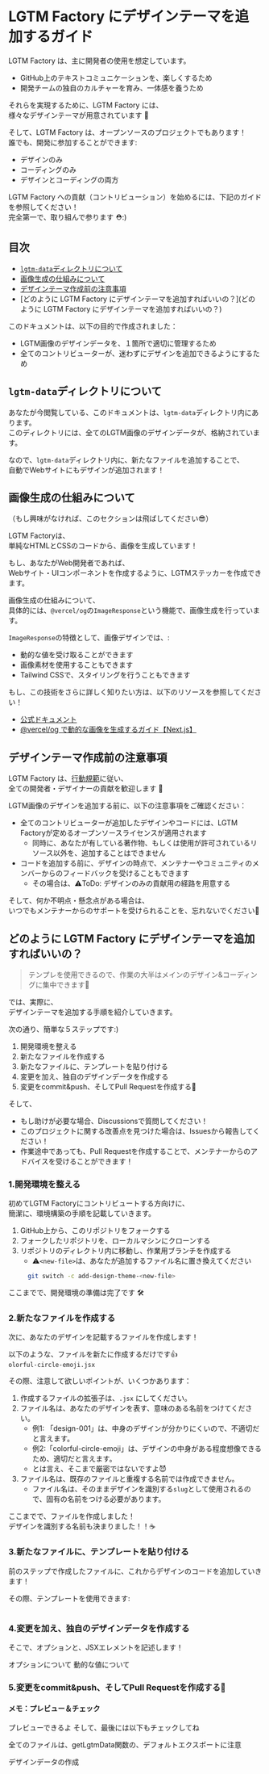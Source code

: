 # LGTM Factory にデザインテーマを追加するガイド

LGTM Factory は、主に開発者の使用を想定しています。

- GitHub上のテキストコミュニケーションを、楽しくするため
- 開発チームの独自のカルチャーを育み、一体感を養うため

それらを実現するために、LGTM Factory には、<br>
様々なデザインテーマが用意されています 🎨

そして、LGTM Factory は、オープンソースのプロジェクトでもあります！<br>
誰でも、開発に参加することができます:

- デザインのみ
- コーディングのみ
- デザインとコーディングの両方

LGTM Factory への貢献（コントリビューション）を始めるには、下記のガイドを参照してください！<br>
完全第一で、取り組んで参ります ⛑️:)

## 目次

- [`lgtm-data`ディレクトリについて](#lgtm-dataディレクトリについて)
- [画像生成の仕組みについて](#画像生成の仕組みについて)
- [デザインテーマ作成前の注意事項](#デザインテーマ作成前の注意事項)
- [どのように LGTM Factory にデザインテーマを追加すればいいの？](どのように LGTM Factory にデザインテーマを追加すればいいの？)

このドキュメントは、以下の目的で作成されました：

- LGTM画像のデザインデータを、１箇所で適切に管理するため
- 全てのコントリビューターが、迷わずにデザインを追加できるようにするため

## `lgtm-data`ディレクトリについて

あなたが今閲覧している、このドキュメントは、`lgtm-data`ディレクトリ内にあります。<br>
このディレクトリには、全てのLGTM画像のデザインデータが、格納されています。

なので、`lgtm-data`ディレクトリ内に、新たなファイルを追加することで、<br>
自動でWebサイトにもデザインが追加されます！

## 画像生成の仕組みについて

（もし興味がなければ、このセクションは飛ばしてください😎）

LGTM Factoryは、<br>
単純なHTMLとCSSのコードから、画像を生成しています！

もし、あなたがWeb開発者であれば、<br>
Webサイト・UIコンポーネントを作成するように、LGTMステッカーを作成できます。

画像生成の仕組みについて、<br>
具体的には、`@vercel/og`の`ImageResponse`という機能で、画像生成を行っています。

`ImageResponse`の特徴として、画像デザインでは、:

- 動的な値を受け取ることができます
- 画像素材を使用することもできます
- Tailwind CSSで、スタイリングを行うこともできます

もし、この技術をさらに詳しく知りたい方は、以下のリソースを参照してください！

- [公式ドキュメント](https://nextjs.org/docs/app/api-reference/functions/image-response)
- [@vercel/og で動的な画像を生成するガイド【Next.js】](https://zenn.dev/kazzyfrog/articles/next-image-response-guide)

## デザインテーマ作成前の注意事項

LGTM Factory は、[行動規範](/.github/CODE_OF_CONDUCT.md)に従い、<br>
全ての開発者・デザイナーの貢献を歓迎します 💚

LGTM画像のデザインを追加する前に、以下の注意事項をご確認ください：

- 全てのコントリビューターが追加したデザインやコードには、LGTM Factoryが定めるオープンソースライセンスが適用されます
  - 同時に、あなたが有している著作物、もしくは使用が許可されているリソース以外を、追加することはできません
- コードを追加する前に、デザインの時点で、メンテナーやコミュニティのメンバーからのフィードバックを受けることもできます
  - その場合は、⚠️ToDo: デザインのみの貢献用の経路を用意する

そして、何か不明点・懸念点がある場合は、<br>
いつでもメンテナーからのサポートを受けられることを、忘れないでください🙌

## どのように LGTM Factory にデザインテーマを追加すればいいの？

> テンプレを使用できるので、作業の大半はメインのデザイン&コーディングに集中できます🚀

では、実際に、<br>
デザインテーマを追加する手順を紹介していきます。

次の通り、簡単な５ステップです:)

1. 開発環境を整える
1. 新たなファイルを作成する
1. 新たなファイルに、テンプレートを貼り付ける
1. 変更を加え、独自のデザインデータを作成する
1. 変更をcommit&push、そしてPull Requestを作成する🎉

そして、

- もし助けが必要な場合、Discussionsで質問してください！
- このプロジェクトに関する改善点を見つけた場合は、Issuesから報告してください！
- 作業途中であっても、Pull Requestを作成することで、メンテナーからのアドバイスを受けることができます！

### 1.開発環境を整える

初めてLGTM Factoryにコントリビュートする方向けに、<br>
簡潔に、環境構築の手順を記載していきます。

1. GitHub上から、このリポジトリをフォークする
1. フォークしたリポジトリを、ローカルマシンにクローンする
1. リポジトリのディレクトリ内に移動し、作業用ブランチを作成する
   - ⚠️`<new-file>`は、あなたが追加するファイル名に置き換えてください
   ```zsh
     git switch -c add-design-theme-<new-file>
   ```

ここまでで、開発環境の準備は完了です 🛠️

### 2.新たなファイルを作成する

次に、あなたのデザインを記載するファイルを作成します！

以下のような、ファイルを新たに作成するだけです👍<br>
`olorful-circle-emoji.jsx`

その際、注意して欲しいポイントが、いくつかあります：

1. 作成するファイルの拡張子は、`.jsx` にしてください。
1. ファイル名は、あなたのデザインを表す、意味のある名前をつけてください。
   - 例1: 「design-001」は、中身のデザインが分かりにくいので、不適切だと言えます。
   - 例2:「colorful-circle-emoji」は、デザインの中身がある程度想像できるため、適切だと言えます。
   - とは言え、そこまで厳密ではないですよ😈
1. ファイル名は、既存のファイルと重複する名前では作成できません。
   - ファイル名は、そのままデザインを識別する`slug`として使用されるので、固有の名前をつける必要があります。

ここまでで、ファイルを作成しました！<br>
デザインを識別する名前も決まりました！！☕️

### 3.新たなファイルに、テンプレートを貼り付ける

前のステップで作成したファイルに、これからデザインのコードを追加していきます！

その際、テンプレートを使用できます:

```jsx

```

### 4.変更を加え、独自のデザインデータを作成する

そこで、オプションと、JSXエレメントを記述します！

オプションについて
動的な値について

### 5.変更をcommit&push、そしてPull Requestを作成する🎉

#### メモ：プレビュー＆チェック

プレビューできるよ
そして、最後には以下もチェックしてね

全てのファイルは、getLgtmData関数の、デフォルトエクスポートに注意

デザインデータの作成

```

```
